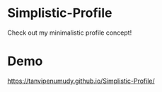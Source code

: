 # Simplistic-Profile
Check out my minimalistic profile concept! 

# Demo
https://tanvipenumudy.github.io/Simplistic-Profile/
